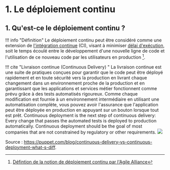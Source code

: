 # 1. Le déploiement continu

## 1. Qu'est-ce le déploiement continu ?

!!! info "Définition"
    Le déploiement continu peut être considéré comme une extension de [l'intégration continue](https://www.agilealliance.org/glossary/continuous-integration/) (CI), visant à minimiser [délai d'exécution](https://www.agilealliance.org/glossary/lead-time/), soit le temps écoulé entre le développement d'une nouvelle ligne de code et l'utilisation de ce nouveau code par les utilisateurs en production [^continuous-deployment].

[^continuous-deployment]: [Défintion de la notion de déploiement continu par l'Agile Alliance](https://www.agilealliance.org/glossary/continuous-deployment/)

!!! cite "Livraison continue (Continuous Delivery) "
    La livraison continue est une suite de pratiques conçues pour garantir que le code peut être déployé rapidement et en toute sécurité vers la production en livrant chaque changement dans un environnement proche de la production et en garantissant que les applications et services métier fonctionnent comme prévu grâce à des tests automatisés rigoureux. Comme chaque modification est fournie à un environnement intermédiaire en utilisant une automatisation complète, vous pouvez avoir l'assurance que l'application peut être déployée en production en appuyant sur un bouton lorsque tout est prêt.
    Continuous deployment is the next step of continuous delivery: Every change that passes the automated tests is deployed to production automatically. Continuous deployment should be the goal of most companies that are not constrained by regulatory or other requirements.
    ![](https://puppet.com/sites/default/files/2016-09/puppet_continuous_diagram.gif)


Source : https://puppet.com/blog/continuous-delivery-vs-continuous-deployment-what-s-diff.

